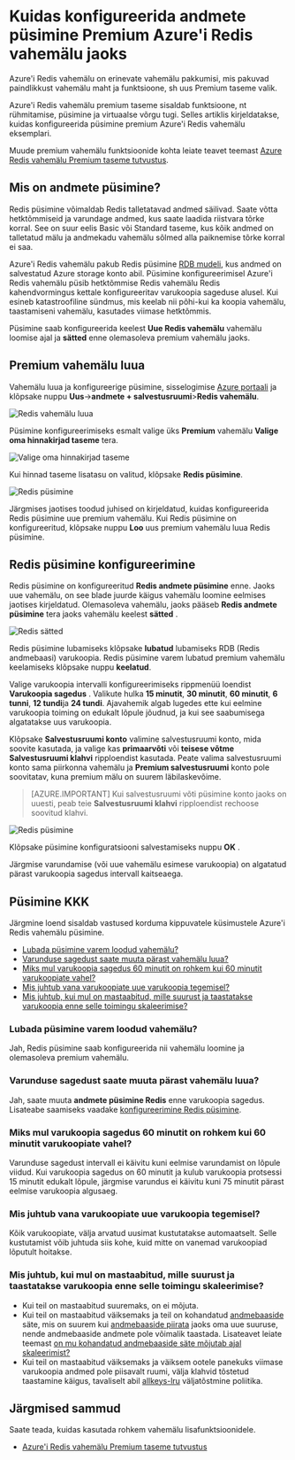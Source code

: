 <properties 
    pageTitle="Kuidas konfigureerida andmete püsimine Premium Azure'i Redis vahemälu jaoks" 
    description="Saate teada, kuidas konfigureerida ja hallata andmeid püsimine Premium taseme Azure'i Redis vahemälu eksemplaride" 
    services="redis-cache" 
    documentationCenter="" 
    authors="steved0x" 
    manager="douge" 
    editor=""/>

<tags 
    ms.service="cache" 
    ms.workload="tbd" 
    ms.tgt_pltfrm="cache-redis" 
    ms.devlang="na" 
    ms.topic="article" 
    ms.date="09/30/2016" 
    ms.author="sdanie"/>

# <a name="how-to-configure-data-persistence-for-a-premium-azure-redis-cache"></a>Kuidas konfigureerida andmete püsimine Premium Azure'i Redis vahemälu jaoks

Azure'i Redis vahemälu on erinevate vahemälu pakkumisi, mis pakuvad paindlikkust vahemälu maht ja funktsioone, sh uus Premium taseme valik.

Azure'i Redis vahemälu premium taseme sisaldab funktsioone, nt rühmitamise, püsimine ja virtuaalse võrgu tugi. Selles artiklis kirjeldatakse, kuidas konfigureerida püsimine premium Azure'i Redis vahemälu eksemplari.

Muude premium vahemälu funktsioonide kohta leiate teavet teemast [Azure Redis vahemälu Premium taseme tutvustus](cache-premium-tier-intro.md).

## <a name="what-is-data-persistence"></a>Mis on andmete püsimine?
Redis püsimine võimaldab Redis talletatavad andmed säilivad. Saate võtta hetktõmmiseid ja varundage andmed, kus saate laadida riistvara tõrke korral. See on suur eelis Basic või Standard taseme, kus kõik andmed on talletatud mälu ja andmekadu vahemälu sõlmed alla paiknemise tõrke korral ei saa. 

Azure'i Redis vahemälu pakub Redis püsimine [RDB mudeli](http://redis.io/topics/persistence), kus andmed on salvestatud Azure storage konto abil. Püsimine konfigureerimisel Azure'i Redis vahemälu püsib hetktõmmise Redis vahemälu Redis kahendvormingus kettale konfigureeritav varukoopia sageduse alusel. Kui esineb katastroofiline sündmus, mis keelab nii põhi-kui ka koopia vahemälu, taastamiseni vahemälu, kasutades viimase hetktõmmis.

Püsimine saab konfigureerida keelest **Uue Redis vahemälu** vahemälu loomise ajal ja **sätted** enne olemasoleva premium vahemälu jaoks.

## <a name="create-a-premium-cache"></a>Premium vahemälu luua

Vahemälu luua ja konfigureerige püsimine, sisselogimise [Azure portaali](https://portal.azure.com) ja klõpsake nuppu **Uus**->**andmete + salvestusruumi**>**Redis vahemälu**.

![Redis vahemälu luua][redis-cache-new-cache-menu]

Püsimine konfigureerimiseks esmalt valige üks **Premium** vahemälu **Valige oma hinnakirjad taseme** tera.

![Valige oma hinnakirjad taseme][redis-cache-premium-pricing-tier]

Kui hinnad taseme lisatasu on valitud, klõpsake **Redis püsimine**.

![Redis püsimine][redis-cache-persistence]

Järgmises jaotises toodud juhised on kirjeldatud, kuidas konfigureerida Redis püsimine uue premium vahemälu. Kui Redis püsimine on konfigureeritud, klõpsake nuppu **Loo** uus premium vahemälu luua Redis püsimine.

## <a name="configure-redis-persistence"></a>Redis püsimine konfigureerimine

Redis püsimine on konfigureeritud **Redis andmete püsimine** enne. Jaoks uue vahemälu, on see blade juurde käigus vahemälu loomine eelmises jaotises kirjeldatud. Olemasoleva vahemälu, jaoks pääseb **Redis andmete püsimine** tera jaoks vahemälu keelest **sätted** .

![Redis sätted][redis-cache-settings]

Redis püsimine lubamiseks klõpsake **lubatud** lubamiseks RDB (Redis andmebaasi) varukoopia. Redis püsimine varem lubatud premium vahemälu keelamiseks klõpsake nuppu **keelatud**.

Valige varukoopia intervalli konfigureerimiseks rippmenüü loendist **Varukoopia sagedus** . Valikute hulka **15 minutit**, **30 minutit**, **60 minutit**, **6 tunni**, **12 tundi**ja **24 tundi**. Ajavahemik algab lugedes ette kui eelmine varukoopia toiming on edukalt lõpule jõudnud, ja kui see saabumisega algatatakse uus varukoopia.

Klõpsake **Salvestusruumi konto** valimine salvestusruumi konto, mida soovite kasutada, ja valige kas **primaarvõti** või **teisese võtme** **Salvestusruumi klahvi** ripploendist kasutada. Peate valima salvestusruumi konto sama piirkonna vahemälu ja **Premium salvestusruumi** konto pole soovitatav, kuna premium mälu on suurem läbilaskevõime. 

>[AZURE.IMPORTANT] Kui salvestusruumi võti püsimine konto jaoks on uuesti, peab teie **Salvestusruumi klahvi** ripploendist rechoose soovitud klahvi.

![Redis püsimine][redis-cache-persistence-selected]

Klõpsake püsimine konfiguratsiooni salvestamiseks nuppu **OK** .

Järgmise varundamise (või uue vahemälu esimese varukoopia) on algatatud pärast varukoopia sagedus intervall kaitseaega.



## <a name="persistence-faq"></a>Püsimine KKK

Järgmine loend sisaldab vastused korduma kippuvatele küsimustele Azure'i Redis vahemälu püsimine.

-   [Lubada püsimine varem loodud vahemälu?](#can-i-enable-persistence-on-a-previously-created-cache)
-   [Varunduse sagedust saate muuta pärast vahemälu luua?](#can-i-change-the-backup-frequency-after-i-create-the-cache)
-   [Miks mul varukoopia sagedus 60 minutit on rohkem kui 60 minutit varukoopiate vahel?](#why-if-i-have-a-backup-frequency-of-60-minutes-there-is-more-than-60-minutes-between-backups)
-   [Mis juhtub vana varukoopiate uue varukoopia tegemisel?](#what-happens-to-the-old-backups-when-a-new-backup-is-made)
-   [Mis juhtub, kui mul on mastaabitud, mille suurust ja taastatakse varukoopia enne selle toimingu skaleerimise?](#what-happens-if-i-have-scaled-to-a-different-size-and-a-backup-is-restored-that-was-made-before-the-scaling-operation)

### <a name="can-i-enable-persistence-on-a-previously-created-cache"></a>Lubada püsimine varem loodud vahemälu?

Jah, Redis püsimine saab konfigureerida nii vahemälu loomine ja olemasoleva premium vahemälu.

### <a name="can-i-change-the-backup-frequency-after-i-create-the-cache"></a>Varunduse sagedust saate muuta pärast vahemälu luua?

Jah, saate muuta **andmete püsimine Redis** enne varukoopia sagedus. Lisateabe saamiseks vaadake [konfigureerimine Redis püsimine](#configure-redis-persistence).

### <a name="why-if-i-have-a-backup-frequency-of-60-minutes-there-is-more-than-60-minutes-between-backups"></a>Miks mul varukoopia sagedus 60 minutit on rohkem kui 60 minutit varukoopiate vahel?

Varunduse sagedust intervall ei käivitu kuni eelmise varundamist on lõpule viidud. Kui varukoopia sagedus on 60 minutit ja kulub varukoopia protsessi 15 minutit edukalt lõpule, järgmise varundus ei käivitu kuni 75 minutit pärast eelmise varukoopia algusaeg.

### <a name="what-happens-to-the-old-backups-when-a-new-backup-is-made"></a>Mis juhtub vana varukoopiate uue varukoopia tegemisel?

Kõik varukoopiate, välja arvatud uusimat kustutatakse automaatselt. Selle kustutamist võib juhtuda siis kohe, kuid mitte on vanemad varukoopiad lõputult hoitakse.

### <a name="what-happens-if-i-have-scaled-to-a-different-size-and-a-backup-is-restored-that-was-made-before-the-scaling-operation"></a>Mis juhtub, kui mul on mastaabitud, mille suurust ja taastatakse varukoopia enne selle toimingu skaleerimise?

-   Kui teil on mastaabitud suuremaks, on ei mõjuta.
-   Kui teil on mastaabitud väiksemaks ja teil on kohandatud [andmebaaside](cache-configure.md#databases) säte, mis on suurem kui [andmebaaside piirata](cache-configure.md#databases) jaoks oma uue suuruse, nende andmebaaside andmete pole võimalik taastada. Lisateavet leiate teemast [on mu kohandatud andmebaaside säte mõjutab ajal skaleerimist?](cache-how-to-scale.md#is-my-custom-databases-setting-affected-during-scaling)
-   Kui teil on mastaabitud väiksemaks ja väiksem ootele panekuks viimase varukoopia andmed pole piisavalt ruumi, välja klahvid tõstetud taastamine käigus, tavaliselt abil [allkeys-lru](http://redis.io/topics/lru-cache) väljatõstmine poliitika.

## <a name="next-steps"></a>Järgmised sammud
Saate teada, kuidas kasutada rohkem vahemälu lisafunktsioonidele.

-   [Azure'i Redis vahemälu Premium taseme tutvustus](cache-premium-tier-intro.md)
  
<!-- IMAGES -->

[redis-cache-new-cache-menu]: ./media/cache-how-to-premium-persistence/redis-cache-new-cache-menu.png

[redis-cache-premium-pricing-tier]: ./media/cache-how-to-premium-persistence/redis-cache-premium-pricing-tier.png

[redis-cache-persistence]: ./media/cache-how-to-premium-persistence/redis-cache-persistence.png

[redis-cache-persistence-selected]: ./media/cache-how-to-premium-persistence/redis-cache-persistence-selected.png

[redis-cache-settings]: ./media/cache-how-to-premium-persistence/redis-cache-settings.png
